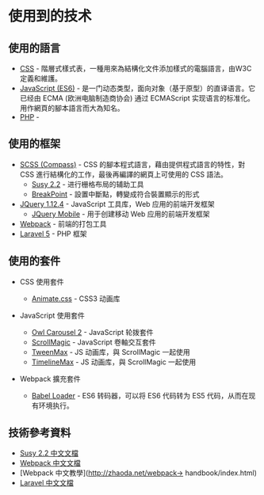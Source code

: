 # 使用到的技术

## 使用的語言

* [CSS](https://www.w3.org/Style/CSS/) - 階層式樣式表，一種用來為結構化文件添加樣式的電腦語言，由W3C定義和維護。
* [JavaScript \(ES6\)](http://es6.ruanyifeng.com/) - 是一门动态类型，面向对象（基于原型）的直译语言。它已经由 ECMA (欧洲电脑制造商协会) 通过 ECMAScript 实现语言的标准化。用作網頁的腳本語言而大為知名。
* [PHP](https://secure.php.net/) -

## 使用的框架

* [SCSS \(Compass\)](http://compass-style.org/) - CSS 的腳本程式語言，藉由提供程式語言的特性，對 CSS 進行結構化的工作，最後再編譯的網頁上可使用的 CSS 語法。
  * [Susy 2.2](http://susy.oddbird.net/) - 进行栅格布局的辅助工具
  * [BreakPoint](http://breakpoint-sass.com/) - 設置中斷點，轉變成符合裝置顯示的形式
* [JQuery 1.12.4](https://jquery.com/) - JavaScript 工具库，Web 应用的前端开发框架
  * [JQuery Mobile](https://jquerymobile.com/) - 用于创建移动 Web 应用的前端开发框架
* [Webpack](https://webpack.github.io/) - 前端的打包工具
* [Laravel 5](https://d.laravel-china.org/) - PHP 框架

## 使用的套件

* CSS 使用套件
  * [Animate.css](https://daneden.github.io/animate.css/) - CSS3 动画库
* JavaScript 使用套件
  * [Owl Carousel 2](https://owlcarousel2.github.io/OwlCarousel2/) - JavaScript 轮拨套件
  * [ScrollMagic](http://scrollmagic.io/) - JavaScript 卷軸交互套件
  * [TweenMax](https://greensock.com/docs/TweenMax) - JS 动画库，與 ScrollMagic 一起使用
  * [TimelineMax](https://greensock.com/docs/TimelineMax) - JS 动画库，與 ScrollMagic 一起使用

* Webpack 擴充套件
  * [Babel Loader](https://babeljs.io/) - ES6 转码器，可以将 ES6 代码转为 ES5 代码，从而在现有环境执行。

## 技術參考資料

* [Susy 2.2 中文文檔](https://www.w3cplus.com/preprocessor/susy-docs.html) 
* [Webpack 中文文檔](https://www.webpackjs.com/)
* [Webpack 中文教學](http://zhaoda.net/webpack-> handbook/index.html)
* [Laravel 中文文檔](https://docs.golaravel.com/docs/5.0/installation/)



